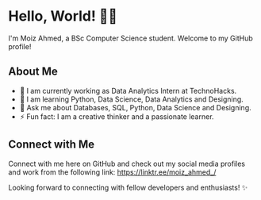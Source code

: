 # Hello, World! 👋🏼

I'm Moiz Ahmed, a BSc Computer Science student. Welcome to my GitHub profile!

## About Me

- 🔭 I am currently working as Data Analytics Intern at TechnoHacks.
- 🚀 I am learning Python, Data Science, Data Analytics and Designing.
- 💬 Ask me about Databases, SQL, Python, Data Science and Designing.
- ⚡ Fun fact: I am a creative thinker and a passionate learner.

## Connect with Me

Connect with me here on GitHub and check out my social media profiles and work from the following link: https://linktr.ee/moiz_ahmed_/

Looking forward to connecting with fellow developers and enthusiasts! ✨
